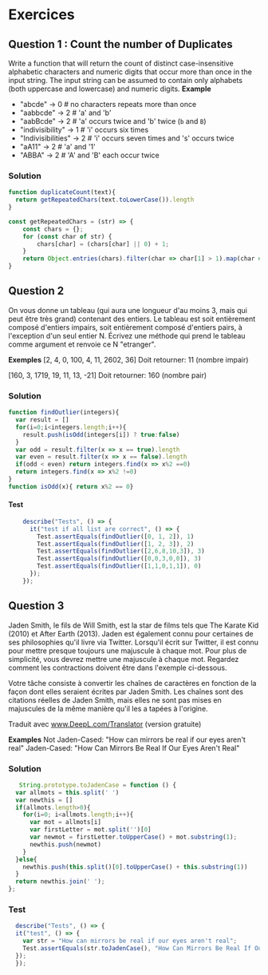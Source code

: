 # Exercices
## Question 1 : Count the number of Duplicates
Write a function that will return the count of distinct case-insensitive alphabetic characters and numeric digits that occur more than once in the input string. The input string can be assumed to contain only alphabets (both uppercase and lowercase) and numeric digits.
  **Example**
  - "abcde" -> 0 # no characters repeats more than once
  - "aabbcde" -> 2 # 'a' and 'b'
  - "aabBcde" -> 2 # 'a' occurs twice and 'b' twice (`b` and `B`)
  - "indivisibility" -> 1 # 'i' occurs six times
  - "Indivisibilities" -> 2 # 'i' occurs seven times and 's' occurs twice
  - "aA11" -> 2 # 'a' and '1'
  - "ABBA" -> 2 # 'A' and 'B' each occur twice 

### Solution
```javascript
function duplicateCount(text){
  return getRepeatedChars(text.toLowerCase()).length
}

const getRepeatedChars = (str) => {
 	const chars = {};
    for (const char of str) {
        chars[char] = (chars[char] || 0) + 1;
    }
    return Object.entries(chars).filter(char => char[1] > 1).map(char => char[0]);
}

```
## Question 2 
On vous donne un tableau (qui aura une longueur d'au moins 3, mais qui peut être très grand) contenant des entiers. Le tableau est soit entièrement composé d'entiers impairs, soit entièrement composé d'entiers pairs, à l'exception d'un seul entier N. Écrivez une méthode qui prend le tableau comme argument et renvoie ce N "etranger".

**Exemples** 
[2, 4, 0, 100, 4, 11, 2602, 36]
Doit retourner: 11 (nombre impair)

[160, 3, 1719, 19, 11, 13, -21]
Doit retourner: 160 (nombre pair)
### Solution
```javascript
function findOutlier(integers){
  var result = []
  for(i=0;i<integers.length;i++){
    result.push(isOdd(integers[i]) ? true:false)
  }
  var odd = result.filter(x => x == true).length
  var even = result.filter(x => x == false).length
  if(odd < even) return integers.find(x => x%2 ==0)
  return integers.find(x => x%2 !=0)
}
function isOdd(x){ return x%2 == 0}
```
#### Test
```javascript
    describe("Tests", () => {
      it("test if all list are correct", () => {
        Test.assertEquals(findOutlier([0, 1, 2]), 1)
        Test.assertEquals(findOutlier([1, 2, 3]), 2)
        Test.assertEquals(findOutlier([2,6,8,10,3]), 3)
        Test.assertEquals(findOutlier([0,0,3,0,0]), 3)
        Test.assertEquals(findOutlier([1,1,0,1,1]), 0)
      });
    });
```




## Question 3
Jaden Smith, le fils de Will Smith, est la star de films tels que The Karate Kid (2010) et After Earth (2013). Jaden est également connu pour certaines de ses philosophies qu'il livre via Twitter. Lorsqu'il écrit sur Twitter, il est connu pour mettre presque toujours une majuscule à chaque mot. Pour plus de simplicité, vous devrez mettre une majuscule à chaque mot. Regardez comment les contractions doivent être dans l'exemple ci-dessous.

Votre tâche consiste à convertir les chaînes de caractères en fonction de la façon dont elles seraient écrites par Jaden Smith. Les chaînes sont des citations réelles de Jaden Smith, mais elles ne sont pas mises en majuscules de la même manière qu'il les a tapées à l'origine.

Traduit avec www.DeepL.com/Translator (version gratuite)

**Examples**
Not Jaden-Cased: "How can mirrors be real if our eyes aren't real"
Jaden-Cased:     "How Can Mirrors Be Real If Our Eyes Aren't Real"

### Solution
```javascript
   String.prototype.toJadenCase = function () {
  var allmots = this.split(' ')
  var newthis = []
  if(allmots.length>0){
    for(i=0; i<allmots.length;i++){
      var mot = allmots[i]
      var firstLetter = mot.split('')[0]
      var newmot = firstLetter.toUpperCase() + mot.substring(1);
      newthis.push(newmot)
    }
  }else{
    newthis.push(this.split()[0].toUpperCase() + this.substring(1))
  }
  return newthis.join(' ');
};
```
### Test
```javascript
  describe("Tests", () => {
  it("test", () => {
    var str = "How can mirrors be real if our eyes aren't real";
    Test.assertEquals(str.toJadenCase(), "How Can Mirrors Be Real If Our Eyes Aren't Real");
  });
  });
```